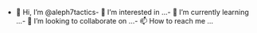 - 👋 Hi, I’m @aleph7tactics- 👀 I’m interested in ...- 🌱 I’m currently learning ...- 💞️ I’m looking to collaborate on ...- 📫 How to reach me ...<!---aleph7tactics/aleph7tactics is a ✨ special ✨ repository because its `README.md` (this file) appears on your GitHub profile.You can click the Preview link to take a look at your changes.--->
